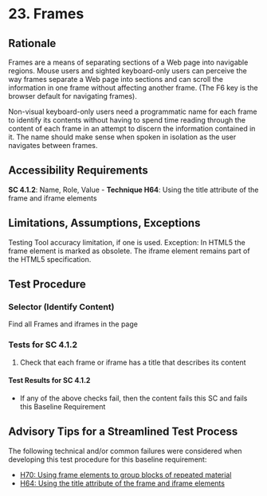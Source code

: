 # 23. Frames
## Rationale
Frames are a means of separating sections of a Web page into navigable regions. Mouse users and sighted keyboard-only users can perceive the way frames separate a Web page into sections and can scroll the information in one frame without affecting another frame. (The F6 key is the browser default for navigating frames).

Non-visual keyboard-only users need a programmatic name for each frame to identify its contents without having to spend time reading through the content of each frame in an attempt to discern the information contained in it. The name should make sense when spoken in isolation as the user navigates between frames.

## Accessibility Requirements
**SC 4.1.2**: Name, Role, Value - **Technique H64**: Using the title attribute of the frame and iframe elements

## Limitations, Assumptions, Exceptions
Testing Tool accuracy limitation, if one is used.
Exception: In HTML5 the frame element is marked as obsolete. The iframe element remains part of the HTML5 specification.

## Test Procedure
### Selector (Identify Content)
Find all Frames and iframes in the page

### Tests for SC 4.1.2
1. Check that each frame or iframe has a title that describes its content 

#### Test Results for SC 4.1.2
* If any of the above checks fail, then the content fails this SC and fails this Baseline Requirement

## Advisory Tips for a Streamlined Test Process
The following technical and/or common failures were considered when developing this test procedure for this baseline requirement:
* [H70: Using frame elements to group blocks of repeated material](http://www.w3.org/TR/WCAG20-TECHS/H70.html)
* [H64: Using the title attribute of the frame and iframe elements](http://www.w3.org/TR/WCAG20-TECHS/H64.html)

